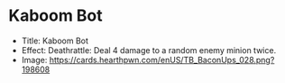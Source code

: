 # Kaboom Bot
- Title:  Kaboom Bot
- Effect:  Deathrattle: Deal 4 damage to a random enemy minion twice.
- Image:  https://cards.hearthpwn.com/enUS/TB_BaconUps_028.png?198608
